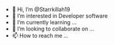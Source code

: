 - 👋 Hi, I’m @Starrkillah19
- 👀 I’m interested in  Developer software
- 🌱 I’m currently learning ...
- 💞️ I’m looking to collaborate on ...
- 📫 How to reach me ...

<!---
Starrkillah19/Starrkillah19 is a ✨ special ✨ repository because its `README.md` (this file) appears on your GitHub profile.
You can click the Preview link to take a look at your changes.
--->
